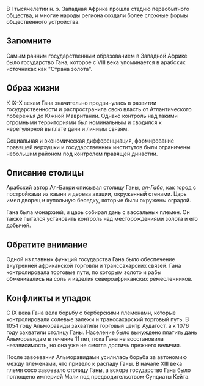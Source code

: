 В I тысячелетии н. э. Западная Африка прошла стадию первобытного общества, и многие народы региона создали более сложные формы общественного устройства.

## Запомните
Самым ранним государственным образованием в Западной Африке было государство Гана, которое с VIII века упоминается в арабских источниках как "Страна золота". 

## Образ жизни
К IX-X векам Гана значительно продвинулась в развитии государственности и распространила свою власть от Атлантического побережья до Южной Мавритании. Однако контроль над такими огромными территориями был номинальным и сводился к нерегулярной выплате дани и личным связям.

Социальная и экономическая дифференциация, формирование правящей верхушки и государственных институтов были ограничены небольшим районом под контролем правящей династии.

## Описание столицы
Арабский автор Ал-Бакри описывал столицу Ганы, *ал-Габа*, как город с постройками из камня и дерева акации, окруженный стенами. Царь имел дворец и купольную беседку, которые были окружены оградой. 

Гана была монархией, и царь собирал дань с вассальных племен. Он также пытался установить контроль над месторождениями золота и его добычей.

## Обратите внимание
Одной из главных функций государства Гана было обеспечение внутренней африканской торговли и транссахарских связей. Гана контролировала торговые пути, по которым золото и рабы обменивались на соль и изделия североафриканских ремесленников. 

## Конфликты и упадок
С IX века Гана вела борьбу с берберскими племенами, которые контролировали солевые залежи и транссахарский торговый путь. В 1054 году Альморавиды захватили торговый центр Аудагост, а к 1076 году захватили столицу Ганы. Население было вынуждено платить дань Альморавидам в течение 11 лет, пока Гана не восстановила независимость, но она уже не смогла достичь прежнего величия.

После завоевания Альморавидами усилилась борьба за автономию между племенами, что привело к распаду Ганы. В начале XIII века племя сосо завоевало столицу Ганы, а вскоре государство Гана было поглощено империей Мали под предводительством Сундиаты Кейта.
